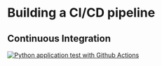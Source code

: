 # Building a CI/CD pipeline


## Continuous Integration


[![Python application test with Github Actions](https://github.com/azvargas/devopscourse3/actions/workflows/pythonapp.yml/badge.svg)](https://github.com/azvargas/devopscourse3/actions/workflows/pythonapp.yml)

